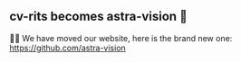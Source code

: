## cv-rits becomes astra-vision 👋

🙋‍♀️ We have moved our website, here is the brand new one: https://github.com/astra-vision
